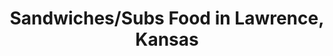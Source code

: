---
active: true
description: Sandwiches/Subs restaurants offering curbside, takeout, and delivery
  food in Lawrence, Kansas
name: Sandwiches/Subs
sitemap: true
slug: sandwiches-subs
title: Sandwiches/Subs Food in Lawrence, Kansas
---